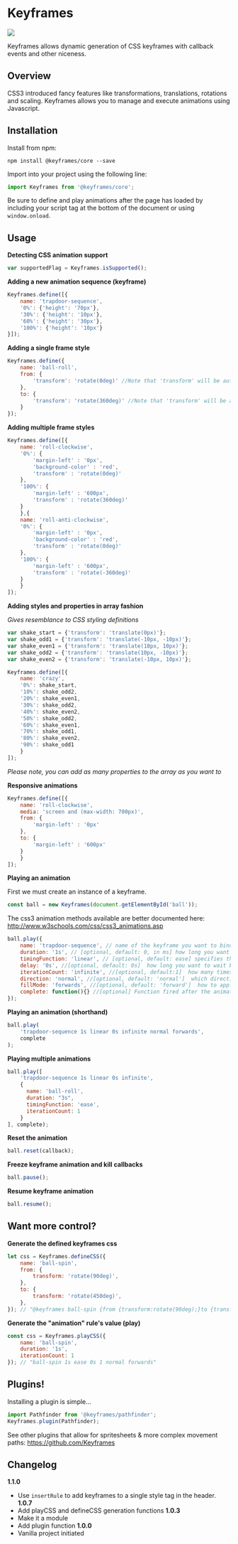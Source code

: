 Keyframes
===========

![](https://badge.fury.io/gh/Keyframes/Keyframes.svg)

Keyframes allows dynamic generation of CSS keyframes with callback events and other niceness.

Overview
--------
CSS3 introduced fancy features like transformations, translations, rotations and scaling.
Keyframes allows you to manage and execute animations using Javascript.

Installation
------------

Install from npm:
```
npm install @keyframes/core --save
```

Import into your project using the following line:
```javascript
import Keyframes from '@keyframes/core';
```

Be sure to define and play animations after the page has loaded by including your script tag at the bottom of the document or using `window.onload`.

Usage
-------------

**Detecting CSS animation support**

```javascript
var supportedFlag = Keyframes.isSupported();
```

**Adding a new animation sequence (keyframe)**

```javascript
Keyframes.define([{
    name: 'trapdoor-sequence',
    '0%': {'height': '70px'},
    '30%': {'height': '10px'},
    '60%': {'height': '30px'},
    '100%': {'height': '10px'}
}]);
```

**Adding a single frame style**

```javascript
Keyframes.define({
    name: 'ball-roll',
    from: {
        'transform': 'rotate(0deg)' //Note that 'transform' will be autoprefixed for you
    },
    to: {
        'transform': 'rotate(360deg)' //Note that 'transform' will be autoprefixed for you
    }
});
```

**Adding multiple frame styles**

```javascript
Keyframes.define([{
	name: 'roll-clockwise',
	'0%': {
	    'margin-left' : '0px',
	    'background-color' : 'red',
	    'transform' : 'rotate(0deg)'
	},
	'100%': {
	    'margin-left' : '600px',
	    'transform' : 'rotate(360deg)'
	}
    },{
	name: 'roll-anti-clockwise',
	'0%': {
	    'margin-left' : '0px',
	    'background-color' : 'red',
	    'transform' : 'rotate(0deg)'
	},
	'100%': {
	    'margin-left' : '600px',
	    'transform' : 'rotate(-360deg)'
	}
    }
]);
```

**Adding styles and properties in array fashion**

*Gives resemblance to CSS styling definitions*

```javascript
var shake_start = {'transform': 'translate(0px)'};
var shake_odd1 = {'transform': 'translate(-10px, -10px)'};
var shake_even1 = {'transform': 'translate(10px, 10px)'};
var shake_odd2 = {'transform': 'translate(10px, -10px)'};
var shake_even2 = {'transform': 'translate(-10px, 10px)'};

Keyframes.define([{
	name: 'crazy',
	'0%': shake_start,
	'10%': shake_odd2,
	'20%': shake_even1,
	'30%': shake_odd2,
	'40%': shake_even2,
	'50%': shake_odd2,
	'60%': shake_even1,
	'70%': shake_odd1,
	'80%': shake_even2,
	'90%': shake_odd1
    }
]);
```

*Please note, you can add as many properties to the array as you want to*

**Responsive animations**
```javascript
Keyframes.define([{
    name: 'roll-clockwise',
    media: 'screen and (max-width: 700px)',
    from: {
        'margin-left' : '0px'
    },
    to: {
        'margin-left' : '600px'
    }
    }
]);
```

**Playing an animation**

First we must create an instance of a keyframe.

```javascript
const ball = new Keyframes(document.getElementById('ball'));
```

The css3 animation methods available are better documented here: http://www.w3schools.com/css/css3_animations.asp

```javascript
ball.play({
    name: 'trapdoor-sequence', // name of the keyframe you want to bind to the selected element
    duration: '1s', // [optional, default: 0, in ms] how long you want it to last in milliseconds
    timingFunction: 'linear', // [optional, default: ease] specifies the speed curve of the animation
    delay: '0s', //[optional, default: 0s]  how long you want to wait before the animation starts
    iterationCount: 'infinite', //[optional, default:1]  how many times you want the animation to repeat
    direction: 'normal', //[optional, default: 'normal']  which direction you want the frames to flow
    fillMode: 'forwards', //[optional, default: 'forward']  how to apply the styles outside the animation time, default value is forwards
    complete: function(){} //[optional] Function fired after the animation is complete. If repeat is infinite, the function will be fired every time the animation is restarted.
});
```

**Playing an animation (shorthand)**

```javascript
ball.play(
    'trapdoor-sequence 1s linear 0s infinite normal forwards',
    complete
);
```

**Playing multiple animations**

```javascript
ball.play([
    'trapdoor-sequence 1s linear 0s infinite',
    {
      name: 'ball-roll',
      duration: "3s",
      timingFunction: 'ease',
      iterationCount: 1
    }
], complete);
```

**Reset the animation**

```javascript
ball.reset(callback);
```

**Freeze keyframe animation and kill callbacks**

```javascript
ball.pause();
```

**Resume keyframe animation**

```javascript
ball.resume();
```

Want more control?
-------------

**Generate the defined keyframes css**

```javascript
let css = Keyframes.defineCSS({
    name: 'ball-spin',
    from: {
        transform: 'rotate(90deg)',
    },
    to: {
        transform: 'rotate(450deg)',
    },
}); // "@keyframes ball-spin {from {transform:rotate(90deg);}to {transform:rotate(450deg);}"
```

**Generate the "animation" rule's value (play)**

```javascript
const css = Keyframes.playCSS({
    name: 'ball-spin',
    duration: '1s',
    iterationCount: 1
}); // "ball-spin 1s ease 0s 1 normal forwards"
```

Plugins!
--------

Installing a plugin is simple...
```javascript
import Pathfinder from '@keyframes/pathfinder';
Keyframes.plugin(Pathfinder);
```

See other plugins that allow for spritesheets & more complex movement paths: https://github.com/Keyframes

Changelog
---------
**1.1.0**
* Use `insertRule` to add keyframes to a single style tag in the header.
**1.0.7**
* Add playCSS and defineCSS generation functions
**1.0.3**
* Make it a module
* Add plugin function
**1.0.0**
* Vanilla project initiated